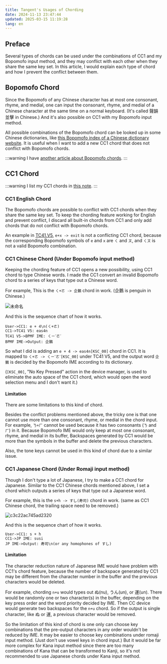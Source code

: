 ```yaml
---
title: Tangent's Usages of Chording
date: 2024-11-13 23:47:44
updated: 2025-03-15 11:19:28
lang: en
---
```


## Preface

Several types of chords can be used under the combinations of CC1 and my Bopomofo input method, and they may conflict with each other when they share the same key set. In this article, I would explain each type of chord and how I prevent the conflict between them.

## Bopomofo Chord

Since the Bopomofo of any Chinese character has at most one consonant, rhyme, and medial, one can input the consonant, rhyme, and medial of a Chinese character at the same time on a normal keyboard. (It's called 聲韻並擊 in Chinese.) And it's also possible on CC1 with my Bopomofo input method. 

All possible combinations of the Bopomofo chord can be looked up in some Chinese dictionaries, like [this Bopomofo index of a Chinese dictionary website](https://www.zdic.net/zd/zy/). It is useful when I want to add a new CC1 chord that does not conflict with Bopomofo chords.

:::warning
I have [another article about Bopomofo chords](/@andy23512/rywyCLGa0).
:::

## CC1 Chord

:::warning
I list my CC1 chords in [this note](/@andy23512/BJ-I7kx0T).
:::

### CC1 English Chord

The Bopomofo chords are possible to conflict with CC1 chords when they share the same key set. To keep the chording feature working for English and prevent conflict, I discard all built-in chords from CC1 and only add chords that do not conflict with Bopomofo chords. 

An example in [TC41.V5](/@andy23512/HJRUbUH4n#V5-Latest), `e+x -> exit` is not a conflicting CC1 chord, because the corresponding Bopomofo symbols of `e` and `x` are `ㄑ` and `ㄡ`, and `ㄑㄡ` is not a valid Bopomofo combination.

### CC1 Chinese Chord (Under Bopomofo input method)

Keeping the chording feature of CC1 opens a new possibility, using CC1 chord to type Chinese words. I made the CC1 convert an invalid Bopomofo chord to a series of keys that type out a Chinese word.

For example, This is the `ㄑ+ㄜ -> 企鵝` chord in work. (企鵝 is penguin in Chinese.)

![未命名](https://hackmd.io/_uploads/SkBHwn2_T.gif)

And this is the sequence chart of how it works.

```sequence
User->CC1: e + 4\n(ㄑ+ㄜ)
CC1->TC41 V5: eas4n
TC41 V5->BPMF IME: ㄑㄧˋㄜˊ
BPMF IME->Output: 企鵝
```

So what I did is adding an `e + 4 -> eas4n[KSC_00]` chord in CC1. It is mapped to `ㄑ+ㄜ -> ㄑㄧˋㄜˊ[KSC_00]` under TC41 V5, and the output word `企鵝` is decided by the Bopomofo IME according to its dictionary.

(`[KSC_00]`, "No Key Pressed" action in the device manager, is used to eliminate the auto space of the CC1 chord, which would open the word selection menu and I don't want it.)

#### Limitation

There are some limitations to this kind of chord. 

Besides the conflict problems mentioned above, the tricky one is that one cannot use more than one consonant, rhyme, or medial in the chord input. For example, `ㄋ+ㄏ` cannot be used because it has two consonants (`ㄋ` and `ㄏ`) in it. Because Bopomofo IME would only keep at most one consonant, rhyme, and medial in its buffer, Backspaces generated by CC1 would be more than the symbols in the buffer and delete the previous characters.

Also, the tone keys cannot be used in this kind of chord due to a similar issue.

### CC1 Japanese Chord (Under Romaji input method)

Though I don't type a lot of Japanese, I try to make a CC1 chord for Japanese. Similar to the CC1 Chinese chords mentioned above, I set a chord which outputs a series of keys that type out a Japanese word.

For example, this is the `s+h -> すし(寿司)` chord in work. (same as CC1 Chinese chord, the trailing space need to be removed.)

![c3c22ac745ad2320](https://hackmd.io/_uploads/HkPjpxeCa.gif)

And this is the sequence chart of how it works.

```sequence
User->CC1: s + h
CC1->JP IME: susi
JP IME->Output: 寿司\n(or any homophones of すし)
```

#### Limitation

The character reduction nature of Japanese IME would have problem with CC1's chord feature, because the number of backspace generated by CC1 may be different from the character number in the buffer and the previous characters would be deleted.

For example, chording `n+u` would types out ぬ(nu), うん(un), or 運(un). There would be randomly one or two character(s) in the buffer, depending on the key press order and the word priority decided by IME. Then CC device would generate two backspaces for the `n+u` chord. So if the output is single character, like ぬ or 運, a previous character would be removed.

So the limitation of this kind of chord is one only can choose key combinations that the pre-output characters in any order wouldn't be reduced by IME. It may be easier to choose key combinations under romaji input method. (Just don't use vowel keys in chord input.) But it would be far more complex for Kana input method since there are too many combinations of Kana that can be transformed to Kanji, so it's not recommended to use Japanese chords under Kana input method. 
